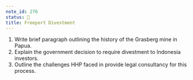 ```yaml
---
note_id: 276
status: 📝
title: Freeport Divestment
---
```


1. Write  brief paragraph outlining the history of the Grasberg mine in Papua.
1. Explain the government decision to require divestment to Indonesia investors. 
1. Outline the challenges HHP faced in provide legal consultancy for this process. 